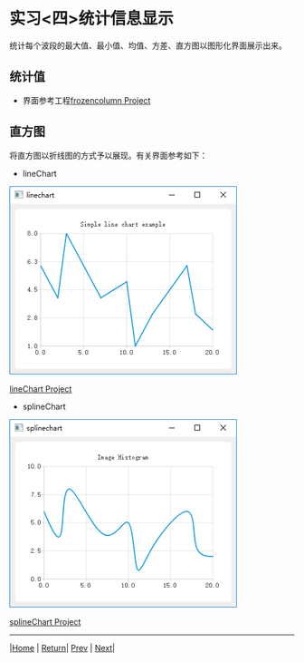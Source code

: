 # 实习<四>统计信息显示
统计每个波段的最大值、最小值、均值、方差、直方图以图形化界面展示出来。

## 统计值
- 界面参考工程[frozencolumn Project](../Code/frozencolumn)

## 直方图
将直方图以折线图的方式予以展现。有关界面参考如下：
- lineChart

![lineChart](../Pics/Qt_linechart.png)

[lineChart Project](../Code/lineChart)

- splineChart

![splineChart](../Pics/Qt_splinechart.png)

[splineChart Project](../Code/splineChart)

---
|[Home](https://cugwhp.github.io/OOPCPP/CourseDesign/CourseDesignNew.html#%E8%AF%BE%E8%AE%BE%E5%86%85%E5%AE%B9) | [Return](#统计值)| [Prev](./D3_Information.md) | [Next](./D5_ImageProcess.md)|
